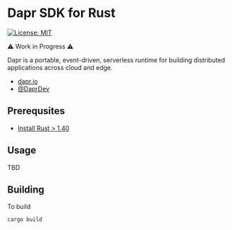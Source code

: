 # Dapr SDK for Rust

[![License: MIT](https://img.shields.io/badge/License-MIT-yellow.svg)](https://opensource.org/licenses/MIT)

⚠ Work in Progress ⚠

Dapr is a portable, event-driven, serverless runtime for building distributed applications across cloud and edge.

- [dapr.io](https://dapr.io)
- [@DaprDev](https://twitter.com/DaprDev)

## Prerequsites

* [Install Rust > 1.40](https://www.rust-lang.org/tools/install)

## Usage

TBD

## Building

To build

```bash
cargo build
```
